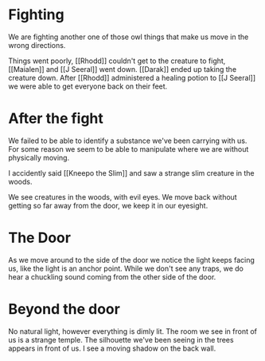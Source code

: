 

# Fighting
We are fighting another one of those owl things that make us move in the wrong directions.

Things went poorly, [[Rhodd]] couldn't get to the creature to fight, [[Maialen]] and [[J Seeral]] went down.  [[Darak]] ended up taking the creature down.  After [[Rhodd]] administered a healing potion to [[J Seeral]] we were able to get everyone back on their feet.

# After the fight
We failed to be able to identify a substance we've been carrying with us.  For some reason we seem to be able to manipulate where we are without physically moving.

I accidently said [[Kneepo the Slim]] and saw a strange slim creature in the woods.

We see creatures in the woods, with evil eyes.  We move back without getting so far away from the door, we keep it in our eyesight.

# The Door
As we move around to the side of the door we notice the light keeps facing us, like the light is an anchor point.  While we don't see any traps, we do hear a chuckling sound coming from the other side of the door.

# Beyond the door
No natural light, however everything is dimly lit.  The room we see in front of us is a strange temple.  The silhouette we've been seeing in the trees appears in front of us. I see a moving shadow on the back wall.